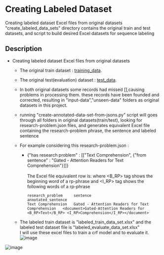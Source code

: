 # Creating Labeled Dataset
  Creating labeled dataset Excel files from original datasets<br />
  "create_labeled_data_sets" directory contains the original train and test datasets, and script to build desired Excel datasets for sequence labeling

## Description

- Creating labeled dataset Excel files from original datasets
   - The original train dataset : [training_data](https://github.com/ncg-task/training-data).
   - The original test(evaluation) dataset : [test_data](https://github.com/ncg-task/test-data).
   - In both original datasets some records had missed [],causing problems in processing them. these records have been founded
   and corrected, resulting in "input-data","unseen-data" folders as original datasets in this project.

   - running "create-annotated-data-set-from-jsons.py" script will goes through all folders in original datasets(train/test), looking for research-problem.json
files, and generates equivalent Excel file containing the research-problem phrase, the sentence and labeled sentence

   - For example considering this research-problem.json :
     -  {"has research problem" :
            [["Text Comprehension", {"from sentence" : "Gated - Attention Readers for Text Comprehension"}]]}<br />
             <br />The Excel file equivalent row is: where <B_RP> tag shows the beginning word of a rp-phrase and <I_RP> tag shows the following words of a rp-phrase<br /> 
           
            
            research_problem	 sentence	                                         annotated_sentence
            Text Comprehension	 Gated - Attention Readers for Text Comprehension	<document>Gated-Attention Readers for <B_RP>Text</B_RP> <I_RP>Comprehension</I_RP></document>
            
   - The labeled train dataset is "labeled_train_data_set.xlsx" and the labeled test dataset file is "labeled_evaluate_data_set.xlsx"<br />
   I will use these excel files to train a crf model and to evaluate it.
![image](https://user-images.githubusercontent.com/45291684/176881622-8b411591-63be-4650-b9f3-933f4a122f97.png)

![image](https://user-images.githubusercontent.com/45291684/176881527-eeeaee18-d937-475a-b890-5ee4090da14e.png)

